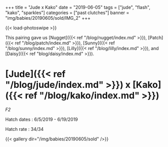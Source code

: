 +++
title = "Jude x Kako"
date = "2019-06-05"
tags = ["jude", "flash", "kako", "sparkles"]
categories = ["past clutches"]
banner = "img/babies/20190605/sold/IMG_2"
+++

{{< load-photoswipe >}}

This pairing gave us [Nugget]({{< ref "/blog/nugget/index.md" >}}), [Patch]({{< ref "/blog/patch/index.md" >}}), [Sunny]({{< ref "/blog/sunny/index.md" >}}), [Lilly]({{< ref "/blog/lilly/index.md" >}}), and [Daisy]({{< ref "blog/daisy/index.md" >}}).

# [Jude]({{< ref "/blog/jude/index.md" >}}) x [Kako]({{< ref "/blog/kako/index.md" >}}) 
*F2*

Hatch dates
: 6/5/2019 - 6/19/2019

Hatch rate
: 34/34

{{< gallery dir="/img/babies/20190605/sold" />}}